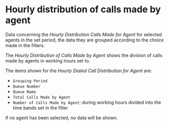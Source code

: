 # Hourly distribution of calls made by agent

Data concerning the *Hourly Distribution Calls Made for
Agent* for selected agents in the set period, the data
they are grouped according to the choice made in the filters.

The *Hourly Distribution of Calls Made by Agent* shows the
division of calls made by agents in working hours
set to.

The items shown for the *Hourly Dialed Call Distribution
for Agent* are:

- `Grouping Period`
- `Queue Number`
- `Queue Name`
- `Total Calls Made by Agent`
- `Number of Calls Made by Agent`: during working hours
divided into the time bands set in the filter

If no agent has been selected, no data will be shown.
